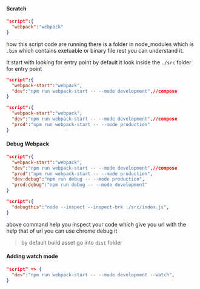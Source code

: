#### Scratch

```json
"script":{
  "webpack":"webpack"
}
```

how this script code are running there is a folder in node_modules which is `.bin` which contains exetuable or binary file rest you can understand it.

It start with looking for entry point
by default it look inside the `./src` folder for entry point

```json
"script":{
  "webpack-start":"webpack",
  "dev":"npm run webpack-start -- --mode development",//compose
}
```

```json
"script":{
  "webpack-start":"webpack",
  "dev":"npm run webpack-start -- --mode development",//compose
  "prod":"npm run webpack-start -- --mode production"
}
```

#### Debug Webpack
```json
"script":{
  "webpack-start":"webpack",
  "dev":"npm run webpack-start -- --mode development",//compose
  "prod":"npm run webpack-start -- --mode production",
  "dev:debug":"npm run debug -- --mode production",
  "prod:debug":"npm run debug -- --mode development"
}
```

```json
"script":{
  "debugthis":"node --inspect --inspect-brk ./src/index.js",
}
```
above command help you inspect your code which give you url with the help that of url you can use chrome debug it

>by default build asset go into `dist` folder

#### Adding watch mode
```json
"script" => {
  "dev":"npm run webpack-start -- --mode development --watch",
}
```